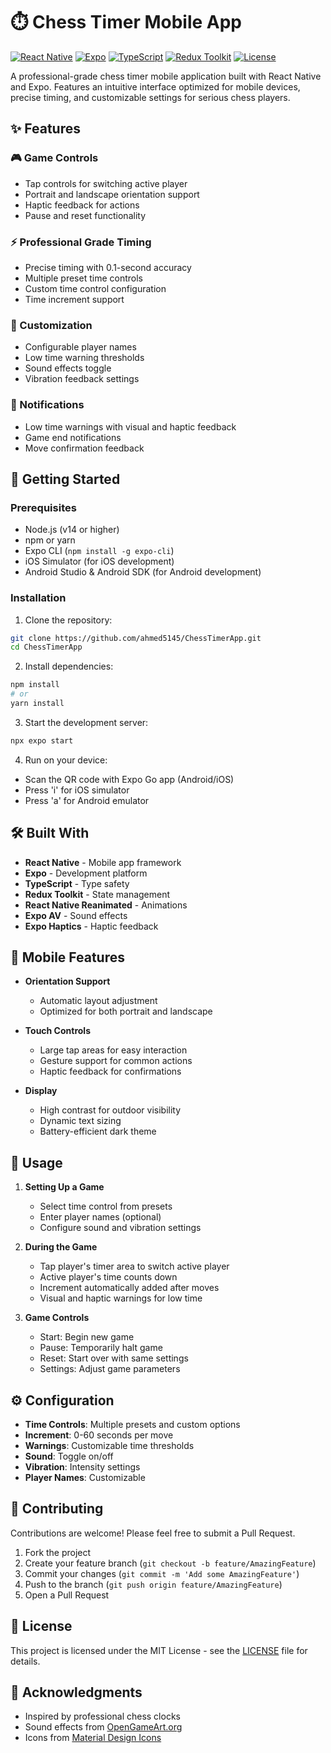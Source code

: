 # ⏱️ Chess Timer Mobile App

[![React Native](https://img.shields.io/badge/React_Native-0.72-blue.svg)](https://reactnative.dev/)
[![Expo](https://img.shields.io/badge/Expo-SDK_49-black.svg)](https://expo.dev/)
[![TypeScript](https://img.shields.io/badge/TypeScript-4.9.5-blue.svg)](https://www.typescriptlang.org/)
[![Redux Toolkit](https://img.shields.io/badge/Redux_Toolkit-2.0.1-purple.svg)](https://redux-toolkit.js.org/)
[![License](https://img.shields.io/badge/License-MIT-green.svg)](LICENSE)

A professional-grade chess timer mobile application built with React Native and Expo. Features an intuitive interface optimized for mobile devices, precise timing, and customizable settings for serious chess players.

## ✨ Features

### 🎮 Game Controls
- Tap controls for switching active player
- Portrait and landscape orientation support
- Haptic feedback for actions
- Pause and reset functionality

### ⚡ Professional Grade Timing
- Precise timing with 0.1-second accuracy
- Multiple preset time controls
- Custom time control configuration
- Time increment support

### 🎨 Customization
- Configurable player names
- Low time warning thresholds
- Sound effects toggle
- Vibration feedback settings

### 🔔 Notifications
- Low time warnings with visual and haptic feedback
- Game end notifications
- Move confirmation feedback

## 🚀 Getting Started

### Prerequisites
- Node.js (v14 or higher)
- npm or yarn
- Expo CLI (`npm install -g expo-cli`)
- iOS Simulator (for iOS development)
- Android Studio & Android SDK (for Android development)

### Installation

1. Clone the repository:
```bash
git clone https://github.com/ahmed5145/ChessTimerApp.git
cd ChessTimerApp
```

2. Install dependencies:
```bash
npm install
# or
yarn install
```

3. Start the development server:
```bash
npx expo start
```

4. Run on your device:
- Scan the QR code with Expo Go app (Android/iOS)
- Press 'i' for iOS simulator
- Press 'a' for Android emulator

## 🛠️ Built With

- **React Native** - Mobile app framework
- **Expo** - Development platform
- **TypeScript** - Type safety
- **Redux Toolkit** - State management
- **React Native Reanimated** - Animations
- **Expo AV** - Sound effects
- **Expo Haptics** - Haptic feedback

## 📱 Mobile Features

- **Orientation Support**
  - Automatic layout adjustment
  - Optimized for both portrait and landscape

- **Touch Controls**
  - Large tap areas for easy interaction
  - Gesture support for common actions
  - Haptic feedback for confirmations

- **Display**
  - High contrast for outdoor visibility
  - Dynamic text sizing
  - Battery-efficient dark theme

## 🎯 Usage

1. **Setting Up a Game**
   - Select time control from presets
   - Enter player names (optional)
   - Configure sound and vibration settings

2. **During the Game**
   - Tap player's timer area to switch active player
   - Active player's time counts down
   - Increment automatically added after moves
   - Visual and haptic warnings for low time

3. **Game Controls**
   - Start: Begin new game
   - Pause: Temporarily halt game
   - Reset: Start over with same settings
   - Settings: Adjust game parameters

## ⚙️ Configuration

- **Time Controls**: Multiple presets and custom options
- **Increment**: 0-60 seconds per move
- **Warnings**: Customizable time thresholds
- **Sound**: Toggle on/off
- **Vibration**: Intensity settings
- **Player Names**: Customizable

## 🤝 Contributing

Contributions are welcome! Please feel free to submit a Pull Request.

1. Fork the project
2. Create your feature branch (`git checkout -b feature/AmazingFeature`)
3. Commit your changes (`git commit -m 'Add some AmazingFeature'`)
4. Push to the branch (`git push origin feature/AmazingFeature`)
5. Open a Pull Request

## 📝 License

This project is licensed under the MIT License - see the [LICENSE](LICENSE) file for details.

## 🙏 Acknowledgments

- Inspired by professional chess clocks
- Sound effects from [OpenGameArt.org](https://opengameart.org/)
- Icons from [Material Design Icons](https://materialdesignicons.com/) 